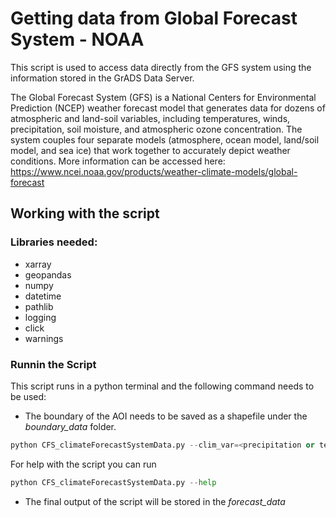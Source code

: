 # Getting data from Global Forecast System - NOAA
This script is used to access data directly from the GFS system using the information stored in the GrADS Data Server.

The Global Forecast System (GFS) is a National Centers for Environmental Prediction (NCEP) weather forecast model that generates data for dozens of atmospheric and land-soil variables, including temperatures, winds, precipitation, soil moisture, and atmospheric ozone concentration. The system couples four separate models (atmosphere, ocean model, land/soil model, and sea ice) that work together to accurately depict weather conditions. More information can be accessed here: https://www.ncei.noaa.gov/products/weather-climate-models/global-forecast

## Working with the script

### Libraries needed:

- xarray
- geopandas
- numpy
- datetime
- pathlib
- logging
- click
- warnings


### Runnin the Script
This script runs in a python terminal and the following command needs to be used:

- The boundary of the AOI needs to be saved as a shapefile under the *boundary_data* folder.

```python 
python CFS_climateForecastSystemData.py --clim_var=<precipitation or temparature> --bndr=<boundary file name>
```
For help with the script you can run

```python 
python CFS_climateForecastSystemData.py --help
```
- The final output of the script will be stored in the *forecast_data*